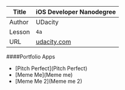Title  | iOS Developer Nanodegree
-------|-------------------
Author | UDacity
Lesson | `4a`
URL    | [udacity.com](https://www.udacity.com/course/ios-developer-nanodegree--nd003)


####Portfolio Apps

- [Pitch Perfect](Pitch Perfect)
- [Meme Me](Meme me) 
- [Meme Me 2](Meme me 2) 
 